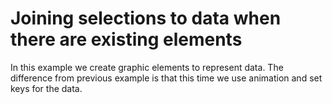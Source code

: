 # Joining selections to data when there are existing elements

In this example we create graphic elements to represent data. The difference from previous example is that this time we use animation and set keys for the data.
